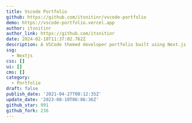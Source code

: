 ```yaml
---
title: Vscode Portfolio
github: https://github.com/itsnitinr/vscode-portfolio
demo: https://vscode-portfolio.vercel.app
author: itsnitinr
author_link: https://github.com/itsnitinr
date: 2024-02-18T11:37:02.762Z
description: A VSCode themed developer portfolio built using Next.js
ssg:
  - Nextjs
css: []
ui: []
cms: []
category:
  - Portfolio
draft: false
publish_date: '2021-04-27T08:12:35Z'
update_date: '2023-08-10T06:06:36Z'
github_star: 991
github_fork: 236
---
```

